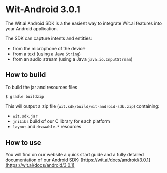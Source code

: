 Wit-Android 3.0.1
===========

The Wit.ai Android SDK is a the easiest way to integrate Wit.ai features into your Android application.

The SDK can capture intents and entities:

- from the microphone of the device
- from a text (using a Java `String`)
- from an audio stream (using a Java `java.io.InputStream`)

How to build
------------

To build the jar and resources files

```bash
$ gradle buildzip
```

This will output a zip file (`wit.sdk/build/wit-android-sdk.zip`) containing: 

- `wit.sdk.jar`
- `jniLibs` build of our C library for each platform
- `layout` and `drawable-*` resources


How to use
----------

You will find on our website a quick start guide and a fully detailed documentation of our Android SDK: [https://wit.ai/docs/android/3.0.1](https://wit.ai/docs/android/3.0.1)
